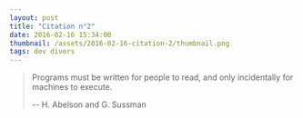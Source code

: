 ```yaml
---
layout: post
title: "Citation n°2"
date: 2016-02-16 15:34:00
thumbnail: /assets/2016-02-16-citation-2/thumbnail.png
tags: dev divers
---
```


> Programs must be written for people to read, and only incidentally for machines to execute.
>
> -- H. Abelson and G. Sussman
